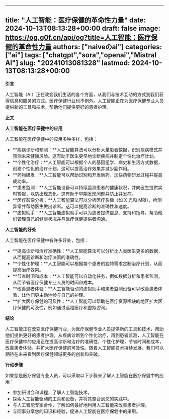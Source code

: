 
---
title: "人工智能：医疗保健的革命性力量"
date: 2024-10-13T08:13:28+00:00
draft: false
image: https://og.g0f.cn/api/og?title=人工智能：医疗保健的革命性力量
authors: ["naiveのai"]
categories: ["ai"]
tags: ["chatgpt","sora","openai","Mistral AI"]
slug: "20241013081328"
lastmod: 2024-10-13T08:13:28+00:00
---
**引言**

人工智能（AI）正在改变我们生活的各个方面，从我们与技术互动的方式到我们获得信息和服务的方式。医疗保健行业也不例外。人工智能正在为医疗保健专业人员提供新的工具和技术，帮助他们提供更好的患者护理。

**正文**

**人工智能在医疗保健中的应用**

人工智能在医疗保健中的应用多种多样，包括：

* **疾病诊断和预测：**人工智能算法可以分析大量患者数据，识别疾病模式并预测未来健康风险。这有助于医生更早地诊断疾病并制定个性化治疗计划。
* **个性化治疗：**人工智能可以根据个人的基因组学、病史和生活方式数据，创建个性化的治疗计划。这可以提高治疗效果并减少副作用。
* **药物研发：**人工智能可以帮助识别和开发新药，加快药物研发过程并提高成功率。
* **患者监测：**人工智能设备可以持续监测患者的健康状况，并向医生提供实时警报，以防出现恶化。这有助于早期发现问题并防止并​​发症。
* **医疗影像分析：**人工智能算法可以分析医疗影像（如 X 光和 MRI），检测异常并帮助医生做出诊断。这可以提高诊断的准确性和速度。
* **虚拟助手：**人工智能虚拟助手可以为患者提供信息、支持和指导，帮助他们管理自己的健康状况并与医疗保健提供者沟通。

**人工智能的好处**

人工智能在医疗保健中有许多好处，包括：

* **提高诊断和治疗准确性：**人工智能算法可以分析比人类医生更多的数据，从而提高诊断和治疗决策的准确性。
* **个性化护理：**人工智能可以根据每个患者的独特需求定制治疗计划，从而提高治疗效果。
* **节省时间和成本：**人工智能可以自动化任务，例如数据分析和患者监测，从而节省医疗保健专业人员的时间和成本。
* **改善患者体验：**人工智能驱动的虚拟助手和患者监测设备可以改善患者体验，让他们更主动地参与自己的护理。
* **扩大医疗保健的可及性：**人工智能可以帮助在医疗资源稀缺的地区扩大医疗保健的可及性，例如通过远程医疗和虚拟咨询。

**结论**

人工智能正在改变医疗保健行业，为医疗保健专业人员提供新的工具和技术，帮助他们提供更好的患者护理。从疾病诊断到个性化治疗，再到患者监测，人工智能在医疗保健中的应用正在提高诊断和治疗的准确性，个性化护理，节省时间和成本，改善患者体验，并扩大医疗保健的可及性。随着人工智能技术持续发展，我们可以期待在未来看到医疗保健领域更多的创新和突破。

**行动步骤**

如果您是医疗保健专业人员，可以采取以下步骤来了解人工智能在医疗保健中的应用：

* 参加研讨会和课程，了解人工智能技术。
* 探索人工智能驱动的工具和设备，并将其整合到您的实践中。
* 与人工智能专家合作，了解如何最好地利用人工智能来改善患者护理。
* 与同事分享您的知识和经验，促进人工智能在医疗保健中的采用。